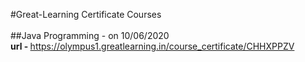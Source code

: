 #Great-Learning Certificate Courses<br>
<br>
##Java Programming - 
 on 10/06/2020<br>
<b>url - </b> https://olympus1.greatlearning.in/course_certificate/CHHXPPZV